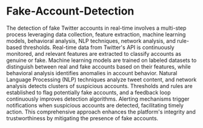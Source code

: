 # Fake-Account-Detection
The detection of fake Twitter accounts in real-time involves a multi-step process leveraging data collection, feature extraction, machine learning models, behavioral analysis, NLP techniques, network analysis, and rule-based thresholds. Real-time data from Twitter's API is continuously monitored, and relevant features are extracted to classify accounts as genuine or fake. Machine learning models are trained on labeled datasets to distinguish between real and fake accounts based on their features, while behavioral analysis identifies anomalies in account behavior. Natural Language Processing (NLP) techniques analyze tweet content, and network analysis detects clusters of suspicious accounts. Thresholds and rules are established to flag potentially fake accounts, and a feedback loop continuously improves detection algorithms. Alerting mechanisms trigger notifications when suspicious accounts are detected, facilitating timely action. This comprehensive approach enhances the platform's integrity and trustworthiness by mitigating the presence of fake accounts.
